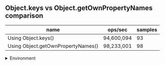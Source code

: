 ## Object.keys vs Object.getOwnPropertyNames comparison

|name|ops/sec|samples|
|-|-|-|
|Using Object.keys()|94,600,094|93|
|Using Object.getOwnPropertyNames()|98,233,001|98|


<details>
<summary>Environment</summary>

* __Machine:__ linux x64 | 4 vCPUs | 15.6GB Mem
* __Run:__ Tue Mar 12 2024 18:51:07 GMT+0000 (Coordinated Universal Time)
</details>

<!--
{"environment":{"platform":"linux","arch":"x64","cpus":4,"totalMemory":15.606491088867188},"benchmarks":[{"name":"Using Object.keys()","opsSec":94600093.86640275,"samples":6},{"name":"Using Object.getOwnPropertyNames()","opsSec":98233000.9221624,"samples":8}]}-->
